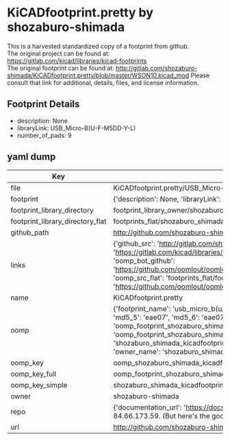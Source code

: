 # KiCADfootprint.pretty by shozaburo-shimada  
This is a harvested standardized copy of a footprint from github.  
The original project can be found at:  
https://gitlab.com/kicad/libraries/kicad-footprints  
The original footprint can be found at:
http://gitlab.com/shozaburo-shimada/KiCADfootprint.pretty/blob/master/WSON10.kicad_mod
Please consult that link for additional, details, files, and license information.  
## Footprint Details
* description: None  
* libraryLink: USB_Micro-B(U-F-M5DD-Y-L)  
* number_of_pads: 9  
## yaml dump  
| Key | Value |  
| --- | --- |  
| file | KiCADfootprint.pretty/USB_Micro-B(U-F-M5DD-Y-L).kicad_mod |  
| footprint | {'description': None, 'libraryLink': 'USB_Micro-B(U-F-M5DD-Y-L)', 'number_of_pads': 9} |  
| footprint_library_directory | footprint_library_owner/shozaburo-shimada_KiCADfootprint.pretty |  
| footprint_library_directory_flat | footprints_flat/shozaburo_shimada_kicadfootprint_usb_micro_b(u_f_m5dd_y_l)/working |  
| github_path | http://github.com/shozaburo-shimada/KiCADfootprint.pretty/blob/master/USB_Micro-B(U-F-M5DD-Y-L).kicad_mod |  
| links | {'github_src': 'http://gitlab.com/shozaburo-shimada/KiCADfootprint.pretty/blob/master/WSON10.kicad_mod', 'github_src_repo': 'https://gitlab.com/kicad/libraries/kicad-footprints', 'oomp_bot': 'footprints/shozaburo_shimada_kicadfootprint_usb_micro_b(u_f_m5dd_y_l)/working', 'oomp_bot_github': 'https://github.com/oomlout/oomlout_oomp_footprint_bot/tree/main/footprints/shozaburo_shimada_kicadfootprint_usb_micro_b(u_f_m5dd_y_l)/working', 'oomp_src_flat': 'footprints_flat/footprints_flat/shozaburo_shimada_kicadfootprint_usb_micro_b(u_f_m5dd_y_l)/working', 'oomp_src_flat_github': 'https://github.com/oomlout/oomlout_oomp_footprint_src/tree/main/footprints_flat/shozaburo_shimada_kicadfootprint_usb_micro_b(u_f_m5dd_y_l)/working'} |  
| name | KiCADfootprint.pretty |  
| oomp | {'footprint_name': 'usb_micro_b(u_f_m5dd_y_l)', 'library_name': 'kicadfootprint', 'md5': 'eae079fc9c11b14021c046a0f2618a4e', 'md5_10': 'eae079fc9c', 'md5_5': 'eae07', 'md5_6': 'eae079', 'oomp_key': 'oomp_shozaburo_shimada_kicadfootprint_usb_micro_b(u_f_m5dd_y_l)', 'oomp_key_extra': 'oomp_footprint_shozaburo_shimada_kicadfootprint_usb_micro_b(u_f_m5dd_y_l)', 'oomp_key_full': 'oomp_footprint_shozaburo_shimada_kicadfootprint_usb_micro_b(u_f_m5dd_y_l)_eae079', 'oomp_key_simple': 'shozaburo_shimada_kicadfootprint_usb_micro_b(u_f_m5dd_y_l)', 'original_filename': 'KiCADfootprint.pretty/USB_Micro-B(U-F-M5DD-Y-L).kicad_mod', 'owner_name': 'shozaburo_shimada'} |  
| oomp_key | oomp_shozaburo_shimada_kicadfootprint_usb_micro_b(u_f_m5dd_y_l) |  
| oomp_key_full | oomp_footprint_shozaburo_shimada_kicadfootprint_usb_micro_b(u_f_m5dd_y_l) |  
| oomp_key_simple | shozaburo_shimada_kicadfootprint_usb_micro_b(u_f_m5dd_y_l) |  
| owner | shozaburo-shimada |  
| repo | {'documentation_url': 'https://docs.github.com/rest/overview/resources-in-the-rest-api#rate-limiting', 'message': "API rate limit exceeded for 84.66.173.59. (But here's the good news: Authenticated requests get a higher rate limit. Check out the documentation for more details.)"} |  
| url | http://github.com/shozaburo-shimada/KiCADfootprint.pretty |  


